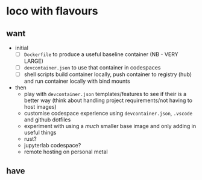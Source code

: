 # loco  with flavours

## want

- initial
    - [ ]  `Dockerfile` to produce a useful baseline container (NB - VERY LARGE)
    - [ ]  `devcontainer.json` to use that container in codespaces
    - [ ]  shell scripts build container locally, push container to registry (hub) and run container locally with bind mounts
- then
    - play with `devcontainer.json` templates/features to see if their is a better way (think about handling project requirements/not having to host images)
    - customise codespace experience using `devcontainer.json`, `.vscode` and github dotfiles
    - experiment with using a *much* smaller base image and only adding in useful things
    - rust?
    - jupyterlab codespace?
    - remote hosting on personal metal
 
## have
